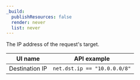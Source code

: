 ```yaml
---
_build:
  publishResources: false
  render: never
  list: never
---
```


The IP address of the request's target.

| UI name        | API example                  |
| -------------- | ---------------------------- |
| Destination IP | `net.dst.ip == "10.0.0.0/8"` |
